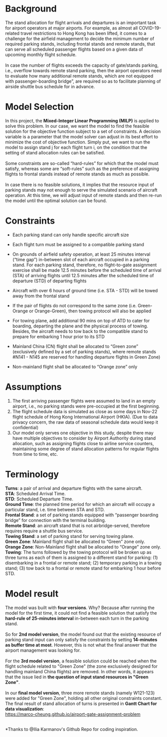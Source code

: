 # Background
The stand allocation for flight arrivals and departures is an important task for airport operators at major airports. For example, as almost all COVID-19-related travel restrictions to Hong Kong has been lifted, it comes to a challenge for the airfield management to decide the minimum number of required parking stands, including frontal stands and remote stands, that can serve all scheduled passenger flights based on a given data of upcoming monthly flight schedule. <br />
<br />
In case the number of flights exceeds the capacity of gate/stands parking, i.e., overflow towards remote stand parking, then the airport operators need to evaluate how many additional remote stands, which are not equipped with passenger-boarding bridge”, are required so as to facilitate planning of airside shuttle bus schedule for in advance.

# Model Selection
In this project, the **Mixed-Integer Linear Programming (MILP)** is applied to solve this problem. In our case, we want the model to find the feasible solution for the objective function subject to a set of constraints. A decision variable is a parameter that the model solver can adjust in its best effort to minimize the cost of objective function. Simply put, we want to run the model to assign stand j for each flight turn i, on the condition that the setting of stand allocation rules can be satisfied. <br />
<br />
Some constraints are so-called “hard-rules” for which that the model must satisfy, whereas some are “soft-rules” such as the preference of assigning flights to frontal stands instead of remote stands as much as possible. <br />
<br />
In case there is no feasible solutions, it implies that the resource input of parking stands may not enough to serve the simulated scenario of aircraft operation. At this time, we will adjust input of remote stands and then re-run the model until the optimal solution can be found. 

# Constraints
-	Each parking stand can only handle specific aircraft size

-	Each flight turn must be assigned to a compatible parking stand

-	On grounds of airfield safety operation, at least 25 minutes interval (“time gap”) in-between slot of each aircraft occupied in a parking stand. For each parking stand, therefore, no flight-to-gate assignment exercise shall be made 12.5 minutes before the scheduled time of arrival (STA) of arriving flights until 12.5 minutes after the scheduled time of departure (STD) of departing flights

-	Aircraft with over 6 hours of ground time (i.e. STA - STD) will be towed away from the frontal stand

-	If the pair of flights do not correspond to the same zone (i.e. Green-Orange or Orange-Green), then towing protocol will also be applied

-	For towing plane, add additional 90 mins on top of ATD to cater for boarding, departing the plane and the physical process of towing. Besides, the aircraft needs to tow back to the compatible stand to prepare for embarking 1 hour prior to its STD

-	Mainland China (CN) flight shall be allocated to “Green zone” (exclusively defined by a set of parking stands), where remote stands #N141 - N145 are reserved for handling departure flights in Green Zone)

-	Non-mainland flight shall be allocated to “Orange zone” only

# Assumptions
1) The first arriving passenger flights were assumed to land in an empty airport, i.e., no parking stands were pre-occupied at the first beginning.
2) The flight schedule data is simulated as close as some days in Nov-22 flight schedule of Hong Kong International Airport (HKIA). (Due to data privacy concern, the raw data of seasonal schedule data would keep it confidential)
3) Our model only serves one objective in this study, despite there may have multiple objectives to consider by Airport Authority during stand allocation, such as assigning flights close to airline service counters, maintaining some degree of stand allocation patterns for regular flights from time to time, etc.

# Terminology
**Turns**: a pair of arrival and departure flights with the same aircraft. <br />
**STA**: Scheduled Arrival Time. <br />
**STD**: Scheduled Departure Time. <br />
**Ground Time**: the planned time period for which an aircraft will occupy a particular stand, i.e. time between STA and STD. <br />
**Frontal Stand**: a set of parking stands equipped with “passenger boarding bridge” for connection with the terminal building. <br />
**Remote Stand**: an aircraft stand that is not airbridge-served, therefore requires require a shuttle bus service. <br />
**Towing Stand**: a set of parking stand for serving towing plane. <br />
**Green Zone**: Mainland flight shall be allocated to “Green” zone only. <br />
**Orange Zone**: Non-Mainland flight shall be allocated to “Orange” zone only. <br />
**Towing**: The turns followed by the towing protocol will be broken up as three turns as each of them is assigned to a different stand for parking: (1) disembarking in a frontal or remote stand; (2) temporary parking in a towing stand; (3) tow back to a frontal or remote stand for embarking 1 hour before STD.
 

# Model result
The model was built with **four versions**. Why? Because after running the model for the first time, it could not find a feasible solution that satisfy the **hard-rule of 25-minutes interval** in-between each turn in the parking stand. <br />
<br />
So for **2nd model version**, the model found out that the existing resource of parking stand input can only satisfy the constraints by setting **14-minutes as buffer time at most**. However, this is not what the final answer that the airport management was looking for. <br />
<br />
For the **3rd model version**, a feasible solution could be reached when the flight schedule related to "Green Zone" (the zone exclusively designed for handling mainland China flights) are removed. In other words, it appears that the issue lied in **the question of input stand resources in "Green Zone"**. <br />
<br />
In our **final model version**, three more remote stands (namely W121-123) were added for "Green Zone", holding all other original constraints constant. The final result of stand allocation of turns is presented in **Gantt Chart for data visualization**: <br />
https://marco-cheung.github.io/airport-gate-assignment-problem


<br />
*Thanks to @Ilia Karmanov's Github Repo for coding inspiration. 
